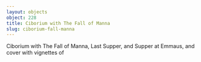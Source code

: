 ```yaml
---
layout: objects
object: 228
title: Ciborium with The Fall of Manna
slug: ciborium-fall-manna
---
```

Ciborium with The Fall of Manna, Last Supper, and Supper at Emmaus, and cover with vignettes of</p><sect2><title>The Passion of Christ\nThe Passion of Christ  The ciborium is used during Holy Communion to hold the bread, normally in the form of unleavened wafers (recalling the Passover Matzah) called ‘hosts’ from the Latin 2019-12-04- ‘hostia’ meaning sacrificial victim. The bowl of this beautiful example is decorated with three key revelatory ‘bread’ episodes from the Bible: the Fall of Manna (when God fed the Israelites with bread from Heaven), the Last Supper (when Christ broke bread with his disciples, foretelling his death and instituting the Eucharist), and the Supper at Emmaus (when the Risen Christ revealed himself to  two followers in the breaking of bread).  

Unidentified maker, Netherlands, 17th century

Silver gilt  

C.B. Marlay Bequest (MAR.M.75 &amp; A-1912)
